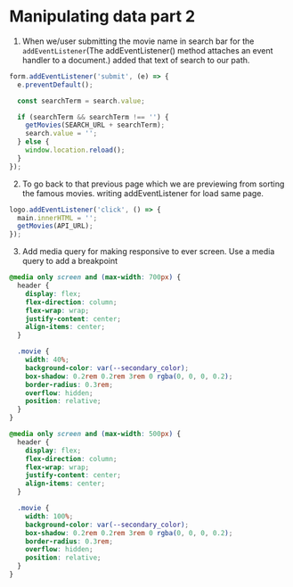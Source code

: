# Manipulating data part 2

1. When we/user submitting the movie name in search bar for the `addEventListener`(The addEventListener() method attaches an event handler to a document.) added that text of search to our path.

```js
form.addEventListener('submit', (e) => {
  e.preventDefault();

  const searchTerm = search.value;

  if (searchTerm && searchTerm !== '') {
    getMovies(SEARCH_URL + searchTerm);
    search.value = '';
  } else {
    window.location.reload();
  }
});
```

2.  To go back to that previous page which we are previewing from sorting the famous movies. writing addEventListener for load same page.

```js
logo.addEventListener('click', () => {
  main.innerHTML = '';
  getMovies(API_URL);
});
```

3.  Add media query for making responsive to ever screen. Use a media query to add a breakpoint

```css
@media only screen and (max-width: 700px) {
  header {
    display: flex;
    flex-direction: column;
    flex-wrap: wrap;
    justify-content: center;
    align-items: center;
  }

  .movie {
    width: 40%;
    background-color: var(--secondary_color);
    box-shadow: 0.2rem 0.2rem 3rem 0 rgba(0, 0, 0, 0.2);
    border-radius: 0.3rem;
    overflow: hidden;
    position: relative;
  }
}

@media only screen and (max-width: 500px) {
  header {
    display: flex;
    flex-direction: column;
    flex-wrap: wrap;
    justify-content: center;
    align-items: center;
  }

  .movie {
    width: 100%;
    background-color: var(--secondary_color);
    box-shadow: 0.2rem 0.2rem 3rem 0 rgba(0, 0, 0, 0.2);
    border-radius: 0.3rem;
    overflow: hidden;
    position: relative;
  }
}
```
